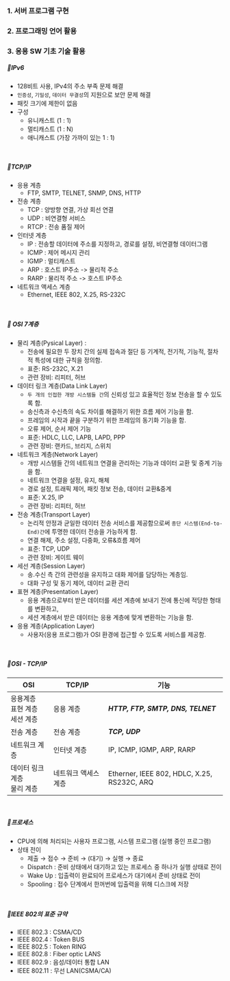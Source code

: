 ### 1. 서버 프로그램 구현

### 2. 프로그래밍 언어 활용

### 3. 응용 SW 기초 기술 활용

##### 💜IPv6

+ 128비트 사용, IPv4의 주소 부족 문제 해결
+ `인증성`, `기밀성`, `데이터 무결성`의 지원으로 보안 문제 해결
+ 패킷 크기에 제한이 없음
+ 구성
  + 유니캐스트 (1 : 1)
  + 멀티캐스트 (1 : N)
  + 애니캐스트 (가장 가까이 있는 1 : 1)

<br>

##### 💜TCP/IP

+ 응용 계층
  + FTP, SMTP, TELNET, SNMP, DNS, HTTP
+ 전송 계층
  + TCP : 양방향 연결, 가상 회선 연결
  + UDP : 비연결형 서비스
  + RTCP : 전송 품질 제어
+ 인터넷 계층
  + IP :  전송할 데이터에 주소를 지정하고, 경로를 설정, 비연결형 데이터그램
  + ICMP : 제어 메시지 관리
  + IGMP : 멀티캐스트
  + ARP : 호스트 IP주소 -> 물리적 주소
  + RARP : 물리적 주소 -> 호스트 IP주소
+ 네트워크 액세스 계층
  + Ethernet, IEEE 802, X.25, RS-232C

<br>

##### 💜 OSI 7계층

+ 물리 계층(Pysical Layer) : 
   + 전송에 필요한 두 장치 간의 실제 접속과 절단 등 기계적, 전기적, 기능적, 절차적 특성에 대한 규칙을 정의함.
   + 표준: RS-232C, X.21
   + 관련 장비: 리피터, 허브
+ 데이터 링크 계층(Data Link Layer)
   + `두 개의 인접한 개방 시스템들 간`의 신뢰성 있고 효율적인 정보 전송을 할 수 있도록 함.
   + 송신측과 수신측의 속도 차이를 해결하기 위한 흐름 제어 기능을 함.
   + 프레임의 시작과 끝을 구분하기 위한 프레임의 동기화 기능을 함.
   + 오류 제어, 순서 제어 기능
   + 표준: HDLC, LLC, LAPB, LAPD, PPP
   + 관련 장비: 랜카드, 브리지, 스위치
+ 네트워크 계층(Network Layer)
   + 개방 시스템들 간의 네트워크 연결을 관리하는 기능과 데이터 교환 및 중계 기능을 함.
   + 네트워크 연결을 설정, 유지, 해체
   + 경로 설정, 트래픽 제어, 패킷 정보 전송, 데이터 교환&중계
   + 표준: X.25, IP
   + 관련 장비: 리피터, 허브
+ 전송 계층(Transport Layer)
   + 논리적 안정과 균일한 데이터 전송 서비스를 제공함으로써 `종단 시스템(End-to-End)간`에 투명한 데이터 전송을 가능하게 함.
   + 연결 해제, 주소 설정, 다중화, 오류&흐름 제어
   + 표준: TCP, UDP
   + 관련 장비: 게이트 웨이
+ 세선 계층(Session Layer)
   + 송.수신 측 간의 관련성을 유지하고 대화 제어를 담당하는 계층임.
   + 대화 구성 및 동기 제어, 데이터 교환 관리
+ 표현 계층(Presentation Layer)
   + 응용 계층으로부터 받은 데이터를 세션 계층에 보내기 전에 통신에 적당한 형태를 변환하고, 
   + 세션 계층에서 받은 데이터는 응용 계층에 맞게 변환하는 기능을 함.
+ 응용 계층(Application Layer)
   + 사용자(응용 프로그램)가 OSI 환경에 접근할 수 있도록 서비스를 제공함.

<br>

##### 💜OSI - TCP/IP

| OSI                                  | TCP/IP               | 기능                                        |
| ------------------------------------ | -------------------- | ------------------------------------------- |
| 응용계층<br/>표현 계층<br/>세션 계층 | 응용 계층            | ***HTTP, FTP, SMTP, DNS, TELNET***          |
| 전송 계층                            | 전송 계층            | ***TCP, UDP***                              |
| 네트워크 계층                        | 인터넷 계층          | IP, ICMP, IGMP, ARP, RARP                   |
| 데이터 링크 계층<br/>물리 계층       | 네트워크 액세스 계층 | Etherner, IEEE 802, HDLC, X.25, RS232C, ARQ |

<br>

##### 💜프로세스

+ CPU에 의해 처리되는 사용자 프로그램, 시스템 프로그램 (실행 중인 프로그램)
+ 상태 전이
  + 제출 → 접수 → 준비 → (대기) → 실행 → 종료
  + Dispatch : 준비 상태에서 대기하고 있는 프로세스 중 하나가 실행 상태로 전이
  + Wake Up : 입출력이 완료되어 프로세스가 대기에서 준비 상태로 전이
  + Spooling : 접수 단계에서 한꺼번에 입출력을 위해 디스크에 저장


<br>

##### 💜IEEE 802의 표준 규약
+ IEEE 802.3 : CSMA/CD
+ IEEE 802.4 : Token BUS
+ IEEE 802.5 : Token RING
+ IEEE 802.8 : Fiber optic LANS
+ IEEE 802.9 : 음성/데이터 통합 LAN
+ IEEE 802.11 : 무선 LAN(CSMA/CA)
